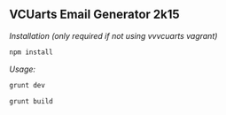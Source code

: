 ## VCUarts Email Generator 2k15

*Installation (only required if not using vvvcuarts vagrant)*
```bash
npm install
```

*Usage:*

```bash
grunt dev
```

```bash
grunt build
```